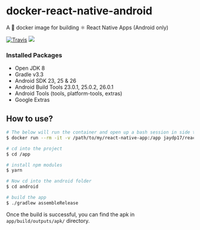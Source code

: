 # docker-react-native-android
A 🐳 docker image for building ⚛ React Native Apps (Android only)

[![Travis](https://img.shields.io/travis/jaydp17/docker-react-native-android.svg)](https://travis-ci.org/jaydp17/docker-react-native-android)
[![](https://images.microbadger.com/badges/image/jaydp17/react-native-android.svg)](https://microbadger.com/images/jaydp17/react-native-android)


### Installed Packages
- Open JDK 8
- Gradle v3.3
- Android SDK 23, 25 & 26
- Android Build Tools 23.0.1, 25.0.2, 26.0.1
- Android Tools (tools, platform-tools, extras)
- Google Extras

## How to use?
```sh
# The below will run the container and open up a bash session in side the container
$ docker run --rm -it -v /path/to/my/react-native-app:/app jaydp17/react-native-android:latest bash

# cd into the project
$ cd /app

# install npm modules
$ yarn

# Now cd into the android folder
$ cd android

# build the app
$ ./gradlew assembleRelease
```
Once the build is successful, you can find the apk in `app/build/outputs/apk/` directory.
